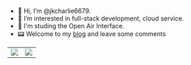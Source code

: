 - 👋 Hi, I’m @jkcharlie6679.
- 👀 I’m interested in full-stack development, cloud service.
- 📖 I'm studing the Open Air Interface.
- 📟 Welcome to my [blog](https://tycharlie.com) and leave some comments

<table align="center">
<tr>
  <td>
    <img src="https://github-readme-stats.vercel.app/api?username=jkcharlie6679&show_icons=true&theme=dark&count_private=true" />
  </td>
  <td>
    <img src="https://github-readme-stats.vercel.app/api/top-langs/?username=jkcharlie6679&layout=compact&theme=dark" />
  </td>
</tr>

<!---
[GitHub stats](https://github.com/anuraghazra/github-readme-stats)
--->
